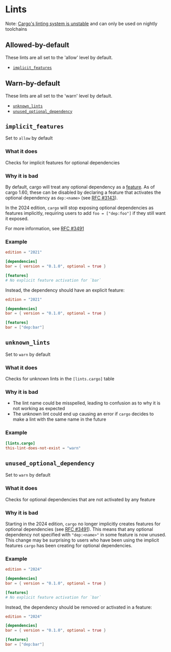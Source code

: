 # Lints

Note: [Cargo's linting system is unstable](unstable.md#lintscargo) and can only be used on nightly toolchains

## Allowed-by-default

These lints are all set to the 'allow' level by default.
- [`implicit_features`](#implicit_features)

## Warn-by-default

These lints are all set to the 'warn' level by default.
- [`unknown_lints`](#unknown_lints)
- [`unused_optional_dependency`](#unused_optional_dependency)

## `implicit_features`
Set to `allow` by default

### What it does
Checks for implicit features for optional dependencies

### Why it is bad
By default, cargo will treat any optional dependency as a [feature]. As of
cargo 1.60, these can be disabled by declaring a feature that activates the
optional dependency as `dep:<name>` (see [RFC #3143]).

In the 2024 edition, `cargo` will stop exposing optional dependencies as
features implicitly, requiring users to add `foo = ["dep:foo"]` if they
still want it exposed.

For more information, see [RFC #3491]

### Example
```toml
edition = "2021"

[dependencies]
bar = { version = "0.1.0", optional = true }

[features]
# No explicit feature activation for `bar`
```

Instead, the dependency should have an explicit feature:
```toml
edition = "2021"

[dependencies]
bar = { version = "0.1.0", optional = true }

[features]
bar = ["dep:bar"]
```

[feature]: https://doc.rust-lang.org/cargo/reference/features.html
[RFC #3143]: https://rust-lang.github.io/rfcs/3143-cargo-weak-namespaced-features.html
[RFC #3491]: https://rust-lang.github.io/rfcs/3491-remove-implicit-features.html


## `unknown_lints`
Set to `warn` by default

### What it does
Checks for unknown lints in the `[lints.cargo]` table

### Why it is bad
- The lint name could be misspelled, leading to confusion as to why it is
  not working as expected
- The unknown lint could end up causing an error if `cargo` decides to make
  a lint with the same name in the future

### Example
```toml
[lints.cargo]
this-lint-does-not-exist = "warn"
```


## `unused_optional_dependency`
Set to `warn` by default

### What it does
Checks for optional dependencies that are not activated by any feature

### Why it is bad
Starting in the 2024 edition, `cargo` no longer implicitly creates features
for optional dependencies (see [RFC #3491]). This means that any optional
dependency not specified with `"dep:<name>"` in some feature is now unused.
This change may be surprising to users who have been using the implicit
features `cargo` has been creating for optional dependencies.

### Example
```toml
edition = "2024"

[dependencies]
bar = { version = "0.1.0", optional = true }

[features]
# No explicit feature activation for `bar`
```

Instead, the dependency should be removed or activated in a feature:
```toml
edition = "2024"

[dependencies]
bar = { version = "0.1.0", optional = true }

[features]
bar = ["dep:bar"]
```

[RFC #3491]: https://rust-lang.github.io/rfcs/3491-remove-implicit-features.html


